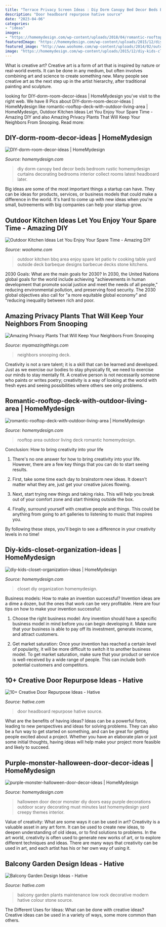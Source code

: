 ```yaml
---
title: "Terrace Privacy Screen Ideas : Diy Dorm Canopy Bed Decor Beds Bedroom Rustic Homemydesign Curtains Decorating Bedrooms Interior Collect Rooms Latest Headboard Later"
description: "Door headboard repurpose hative source"
date: "2023-04-06"
categories:
- "ideas"
images:
- "https://homemydesign.com/wp-content/uploads/2018/04/romantic-rooftop-deck-with-outdoor-living-area.jpg"
featuredImage: "https://homemydesign.com/wp-content/uploads/2015/12/diy-kids-closet-organization-ideas.jpg"
featured_image: "http://www.woohome.com/wp-content/uploads/2014/02/outdoor-kitchen-15.jpg"
image: "https://homemydesign.com/wp-content/uploads/2015/12/diy-kids-closet-organization-ideas.jpg"
---
```



What is creative art?
Creative art is a form of art that is inspired by nature or real-world events. It can be done in any medium, but often involves combining art and science to create something new. Many people see creative art as the next step up in the artist hierarchy, after traditional painting and sculpture.

	

		
looking for DIY-dorm-room-decor-ideas | HomeMydesign you've visit to the right web. We have 8 Pics about DIY-dorm-room-decor-ideas | HomeMydesign like romantic-rooftop-deck-with-outdoor-living-area | HomeMydesign, Outdoor Kitchen Ideas Let You Enjoy Your Spare Time - Amazing DIY and also Amazing Privacy Plants That Will Keep Your Neighbors From Snooping. Read more:
		
    
## DIY-dorm-room-decor-ideas | HomeMydesign

<img loading=lazy src="https://homemydesign.com/wp-content/uploads/2015/03/DIY-dorm-room-decor-ideas.jpg" onerror="this.onerror=null;this.src='https://tse2.mm.bing.net/th?id=OIP.mgWVm2yfsVedJ5KkyFV-5gHaJ4&amp;pid=15.1';" alt="DIY-dorm-room-decor-ideas | HomeMydesign">

_Source: homemydesign.com_

>diy dorm canopy bed decor beds bedroom rustic homemydesign curtains decorating bedrooms interior collect rooms latest headboard later. 

	

Big ideas are some of the most important things a startup can have. They can be ideas for products, services, or business models that could make a difference in the world. It's hard to come up with new ideas when you're small, butreements with big companies can help your startup grow.

    
## Outdoor Kitchen Ideas Let You Enjoy Your Spare Time - Amazing DIY

<img loading=lazy src="http://www.woohome.com/wp-content/uploads/2014/02/outdoor-kitchen-15.jpg" onerror="this.onerror=null;this.src='https://tse2.mm.bing.net/th?id=OIP.aBX0IHzMpmdlZpbli8pgXgHaJ4&amp;pid=15.1';" alt="Outdoor Kitchen Ideas Let You Enjoy Your Spare Time - Amazing DIY">

_Source: woohome.com_

>outdoor kitchen bbq area enjoy spare let patio tv cooking table yard outside deck barbeque designs barbecue decks stone kitchens. 

	

2030 Goals: What are the main goals for 2030?
In 2030, the United Nations global goals for the world include achieving "achievements in human development that promote social justice and meet the needs of all people," reducing environmental pollution, and preserving food security. The 2030 global objectives also call for "a more equitable global economy" and "reducing inequality between rich and poor.

    
## Amazing Privacy Plants That Will Keep Your Neighbors From Snooping

<img loading=lazy src="https://myamazingthings.com/wp-content/uploads/2017/04/my-home-deck-featuring-my-beaqutiful-green-wall-installed-for-privacy-decks-outdoor-living.1.jpg" onerror="this.onerror=null;this.src='https://tse4.mm.bing.net/th?id=OIP.n8gmtxRyJoJF-85UL8K44QHaKx&amp;pid=15.1';" alt="Amazing Privacy Plants That Will Keep Your Neighbors From Snooping">

_Source: myamazingthings.com_

>neighbors snooping deck. 

	

Creativity is not a rare talent; it is a skill that can be learned and developed. Just as we exercise our bodies to stay physically fit, we need to exercise our minds to stay mentally fit. A creative person is not necessarily someone who paints or writes poetry; creativity is a way of looking at the world with fresh eyes and seeing possibilities where others see only problems.

    
## Romantic-rooftop-deck-with-outdoor-living-area | HomeMydesign

<img loading=lazy src="https://homemydesign.com/wp-content/uploads/2018/04/romantic-rooftop-deck-with-outdoor-living-area.jpg" onerror="this.onerror=null;this.src='https://tse2.mm.bing.net/th?id=OIP.AoNeN6LcrYAfmPKcRtdHXQHaLG&amp;pid=15.1';" alt="romantic-rooftop-deck-with-outdoor-living-area | HomeMydesign">

_Source: homemydesign.com_

>rooftop area outdoor living deck romantic homemydesign. 

	

Conclusion: How to bring creativity into your life
1. There's no one answer for how to bring creativity into your life. However, there are a few key things that you can do to start seeing results.
2. First, take some time each day to brainstorm new ideas. It doesn't matter what they are, just get your creative juices flowing.

3. Next, start trying new things and taking risks. This will help you break out of your comfort zone and start thinking outside the box.

4. Finally, surround yourself with creative people and things. This could be anything from going to art galleries to listening to music that inspires you.

By following these steps, you'll begin to see a difference in your creativity levels in no time!

    
## Diy-kids-closet-organization-ideas | HomeMydesign

<img loading=lazy src="https://homemydesign.com/wp-content/uploads/2015/12/diy-kids-closet-organization-ideas.jpg" onerror="this.onerror=null;this.src='https://tse4.mm.bing.net/th?id=OIP.yYpspr1RetT4Sd-WcwkpkAHaLH&amp;pid=15.1';" alt="diy-kids-closet-organization-ideas | HomeMydesign">

_Source: homemydesign.com_

>closet diy organization homemydesign. 

	

Business models: How to make an invention successful?
Invention ideas are a dime a dozen, but the ones that work can be very profitable. Here are four tips on how to make your invention successful:
1. Choose the right business model: Any invention should have a specific business model in mind before you can begin developing it. Make sure that your business is able to pay off its investment, generate income, and attract customers.

2. Get market saturation: Once your invention has reached a certain level of popularity, it will be more difficult to switch it to another business model. To get market saturation, make sure that your product or service is well-received by a wide range of people. This can include both potential customers and competitors.


    
## 10+ Creative Door Repurpose Ideas - Hative

<img loading=lazy src="https://hative.com/wp-content/uploads/2014/09/door-repurpose-ideas/2-vintage-headboard.jpg" onerror="this.onerror=null;this.src='https://tse2.mm.bing.net/th?id=OIP.h5YYLsm4N6vpA2SobDuAwQHaJ4&amp;pid=15.1';" alt="10+ Creative Door Repurpose Ideas - Hative">

_Source: hative.com_

>door headboard repurpose hative source. 

	

What are the benefits of having ideas?
Ideas can be a powerful force, leading to new perspectives and ideas for solving problems. They can also be a fun way to get started on something, and can be great for getting people excited about a project. Whether you have an elaborate plan or just some initial thoughts, having ideas will help make your project more feasible and likely to succeed.

    
## Purple-monster-halloween-door-decor-ideas | HomeMydesign

<img loading=lazy src="https://homemydesign.com/wp-content/uploads/2017/10/purple-monster-halloween-door-decor-ideas.jpg" onerror="this.onerror=null;this.src='https://tse2.mm.bing.net/th?id=OIP.9d1QvtxDcHZxdTRlXpA7LAHaLH&amp;pid=15.1';" alt="purple-monster-halloween-door-decor-ideas | HomeMydesign">

_Source: homemydesign.com_

>halloween door decor monster diy doors easy purple decorations outdoor scary decorating must minutes last homemydesign yard creepy themes interior. 

	

Value of creativity: What are some ways it can be used in art?
Creativity is a valuable asset in any art form. It can be used to create new ideas, to deepen understanding of old ideas, or to find solutions to problems. In the art world, creativity is often used to generate new works of art, or to explore different techniques and ideas. There are many ways that creativity can be used in art, and each artist has his or her own way of using it.

    
## Balcony Garden Design Ideas - Hative

<img loading=lazy src="https://hative.com/wp-content/uploads/2015/01/balcony-garden-ideas/2-balcony-garden-ideas.jpg" onerror="this.onerror=null;this.src='https://tse4.mm.bing.net/th?id=OIP._MzKL5vBER9A1-nz7baQiAHaLC&amp;pid=15.1';" alt="Balcony Garden Design Ideas - Hative">

_Source: hative.com_

>balcony garden plants maintenance low rock decorative modern hative colour stone source. 

	

The Different Uses for Ideas: What can be done with creative ideas?
Creative ideas can be used in a variety of ways, some more common than others.

